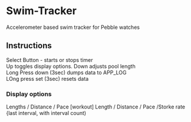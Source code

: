 # Swim-Tracker
Accelerometer based swim tracker for Pebble watches <br>
## Instructions<br>
Select Button - starts or stops timer<br>
Up toggles display options. Down adjusts pool length<br>
Long Press down (3sec) dumps data to APP_LOG<br>
LOng press set (3sec) resets data
### Display options<br>
Lengths / Distance / Pace [workout] Length / Distance / Pace /Storke rate {last interval, with interval count) 
